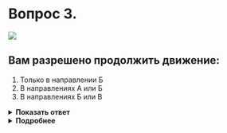 # Вопрос 3.

![](https://s.drom.ru/i24227/pdd/tickets/2016/1542608399.jpg)

## Вам разрешено продолжить движение:

1. Только в направлении Б
2. В направлениях А или Б
3. В направлениях Б или В

<details>
<summary><b>Показать ответ</b></summary>
Правильный ответ: 1
</details>
<details>
<summary><b>Подробнее</b></summary>
Согласно знаку 4.3 «Круговое движение» Вы выезжаете на перекрёсток, движение по которому разрешается только в направлении стрелок, изображённых на знаке. Встречное движение по траектории «В» запрещено. Поворот направо по траектории «А» запрещает знак 3.18.1 «Поворот направо запрещён». Можете из указанных направлений продолжить движение только по траектории «Б».
(«Дорожные знаки»)
</details>